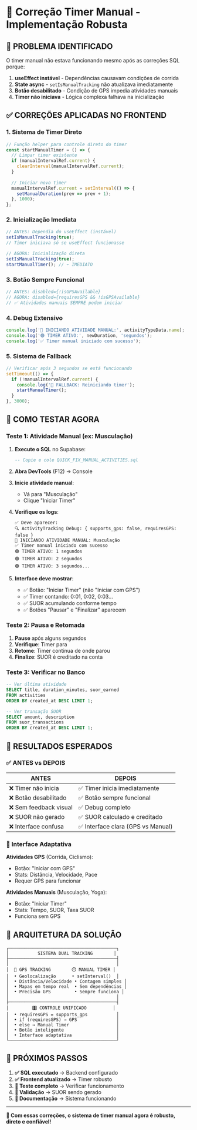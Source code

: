# 🔧 Correção Timer Manual - Implementação Robusta

## 🐛 **PROBLEMA IDENTIFICADO**

O timer manual não estava funcionando mesmo após as correções SQL porque:

1. **useEffect instável** - Dependências causavam condições de corrida
2. **State async** - `setIsManualTracking` não atualizava imediatamente
3. **Botão desabilitado** - Condição de GPS impedia atividades manuais
4. **Timer não iniciava** - Lógica complexa falhava na inicialização

## ✅ **CORREÇÕES APLICADAS NO FRONTEND**

### **1. Sistema de Timer Direto**
```typescript
// Função helper para controle direto do timer
const startManualTimer = () => {
  // Limpar timer existente
  if (manualIntervalRef.current) {
    clearInterval(manualIntervalRef.current);
  }
  
  // Iniciar novo timer
  manualIntervalRef.current = setInterval(() => {
    setManualDuration(prev => prev + 1);
  }, 1000);
};
```

### **2. Inicialização Imediata**
```typescript
// ANTES: Dependia do useEffect (instável)
setIsManualTracking(true);
// Timer iniciava só se useEffect funcionasse

// AGORA: Inicialização direta
setIsManualTracking(true);
startManualTimer(); // ← IMEDIATO
```

### **3. Botão Sempre Funcional**
```typescript
// ANTES: disabled={!isGPSAvailable}
// AGORA: disabled={requiresGPS && !isGPSAvailable}
// ✅ Atividades manuais SEMPRE podem iniciar
```

### **4. Debug Extensivo**
```typescript
console.log('🚀 INICIANDO ATIVIDADE MANUAL:', activityTypeData.name);
console.log('🟢 TIMER ATIVO:', newDuration, 'segundos');
console.log('✅ Timer manual iniciado com sucesso');
```

### **5. Sistema de Fallback**
```typescript
// Verificar após 3 segundos se está funcionando
setTimeout(() => {
  if (!manualIntervalRef.current) {
    console.log('🚨 FALLBACK: Reiniciando timer');
    startManualTimer();
  }
}, 3000);
```

## 🧪 **COMO TESTAR AGORA**

### **Teste 1: Atividade Manual (ex: Musculação)**

1. **Execute o SQL** no Supabase:
   ```sql
   -- Copie e cole QUICK_FIX_MANUAL_ACTIVITIES.sql
   ```

2. **Abra DevTools** (F12) → Console

3. **Inicie atividade manual**:
   - Vá para "Musculação" 
   - Clique "Iniciar Timer"

4. **Verifique os logs**:
   ```
   ✅ Deve aparecer:
   🔍 ActivityTracking Debug: { supports_gps: false, requiresGPS: false }
   🚀 INICIANDO ATIVIDADE MANUAL: Musculação
   ✅ Timer manual iniciado com sucesso
   🟢 TIMER ATIVO: 1 segundos
   🟢 TIMER ATIVO: 2 segundos
   🟢 TIMER ATIVO: 3 segundos...
   ```

5. **Interface deve mostrar**:
   - ✅ Botão: "Iniciar Timer" (não "Iniciar com GPS")
   - ✅ Timer contando: 0:01, 0:02, 0:03...
   - ✅ SUOR acumulando conforme tempo
   - ✅ Botões "Pausar" e "Finalizar" aparecem

### **Teste 2: Pausa e Retomada**

1. **Pause** após alguns segundos
2. **Verifique**: Timer para
3. **Retome**: Timer continua de onde parou
4. **Finalize**: SUOR é creditado na conta

### **Teste 3: Verificar no Banco**

```sql
-- Ver última atividade
SELECT title, duration_minutes, suor_earned 
FROM activities 
ORDER BY created_at DESC LIMIT 1;

-- Ver transação SUOR
SELECT amount, description 
FROM suor_transactions 
ORDER BY created_at DESC LIMIT 1;
```

## 🎯 **RESULTADOS ESPERADOS**

### **✅ ANTES vs DEPOIS**

| **ANTES** | **DEPOIS** |
|-----------|------------|
| ❌ Timer não inicia | ✅ Timer inicia imediatamente |
| ❌ Botão desabilitado | ✅ Botão sempre funcional |
| ❌ Sem feedback visual | ✅ Debug completo |
| ❌ SUOR não gerado | ✅ SUOR calculado e creditado |
| ❌ Interface confusa | ✅ Interface clara (GPS vs Manual) |

### **📱 Interface Adaptativa**

**Atividades GPS** (Corrida, Ciclismo):
- Botão: "Iniciar com GPS"
- Stats: Distância, Velocidade, Pace
- Requer GPS para funcionar

**Atividades Manuais** (Musculação, Yoga):
- Botão: "Iniciar Timer" 
- Stats: Tempo, SUOR, Taxa SUOR
- Funciona sem GPS

## 🔧 **ARQUITETURA DA SOLUÇÃO**

```
┌─────────────────────────────────────────┐
│           SISTEMA DUAL TRACKING        │
├─────────────────────────────────────────┤
│                                         │
│  📍 GPS TRACKING        ⏱️ MANUAL TIMER │
│  • Geolocalização      • setInterval()  │
│  • Distância/Velocidade • Contagem simples │
│  • Mapas em tempo real  • Sem dependências │
│  • Precisão GPS         • Sempre funciona │
│                                         │
├─────────────────────────────────────────┤
│         🎛️ CONTROLE UNIFICADO          │
│  • requiresGPS = supports_gps           │
│  • if (requiresGPS) → GPS               │
│  • else → Manual Timer                  │
│  • Botão inteligente                    │
│  • Interface adaptativa                 │
└─────────────────────────────────────────┘
```

## 🚀 **PRÓXIMOS PASSOS**

1. **✅ SQL executado** → Backend configurado
2. **✅ Frontend atualizado** → Timer robusto
3. **🧪 Teste completo** → Verificar funcionamento
4. **🎯 Validação** → SUOR sendo gerado
5. **📝 Documentação** → Sistema funcionando

---

**🎉 Com essas correções, o sistema de timer manual agora é robusto, direto e confiável!**
